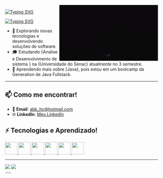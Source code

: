 <img src = "banner.gif" width = "325px" align = "right">


<a href="https://git.io/typing-svg"><img src="https://readme-typing-svg.herokuapp.com?font=Fira+Code&weight=450&size=25&pause=1000&color=EF3FF7&width=435&lines=Holla+meu+nome+e+Abi!;Seja+bem+vindo+%22+%3A)" alt="Typing SVG" /></a>

<a href="https://git.io/typing-svg"><img src="https://readme-typing-svg.herokuapp.com?font=Fira+Code&weight=450&size=25&duration=6000&pause=1000&color=EF3FF7&width=435&lines=Sobre+mim!" alt="Typing SVG" /></a>

- 🤔 Explorando novas tecnologias e desenvolvendo soluções de software.
- 🎓 Estudando {Analise e Desenvolvimento  de sistema } na {Universidade do Senac} atualmente no 3 semestre.
- 🌱 Aprendendo mais sobre {Java}, pois estou em um bootcamp da Generation de Java Fullstack.

---
## 📫 Como me encontrar!

- 💌 **Email**: abk_hc@hotmail.com
- 🌐 **LinkedIn**: [Meu LinkedIn](https://www.linkedin.com/in/abiqueila-souza/)


## ⚡ Tecnologias e Aprendizado!
  <div id="badges">
  <a href = "https://github.com/risoflorais">

  <img src="https://cdn.jsdelivr.net/gh/devicons/devicon@latest/icons/python/python-original.svg" width="40" height="40" />
  
  <img src="https://cdn.jsdelivr.net/gh/devicons/devicon@latest/icons/java/java-original.svg" width="40" height="40" />
  
   <img src="https://cdn.jsdelivr.net/gh/devicons/devicon@latest/icons/spring/spring-original.svg" width="40" height="40"/>

  <img src="https://cdn.jsdelivr.net/gh/devicons/devicon@latest/icons/github/github-original.svg" width="40" height="40"/>
  
  <img src="https://cdn.jsdelivr.net/gh/devicons/devicon@latest/icons/mysql/mysql-original.svg" width="40" height="40"/>
  
  <img src="https://cdn.jsdelivr.net/gh/devicons/devicon@latest/icons/vscode/vscode-original.svg" width="40" height="40" />
          
          
                 
  </a>
</div>

---
<div align = "left">
<img height = "200em" src="https://github-readme-stats.vercel.app/api/top-langs/?username=abilafora&show_icons=true&theme=bear&count_private=true"/>
<img height = "200em" src="https://github-readme-stats.vercel.app/api?username=abilafora&show_icons=true&show_icons=true&theme=bear&count_private=true" />
</div>
---


